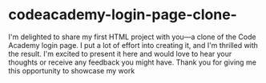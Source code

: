 # codeacademy-login-page-clone-
I'm delighted to share my first HTML project with you—a clone of the Code Academy login page. I put a lot of effort into creating it, and I'm thrilled with the result. I'm excited to present it here and would love to hear your thoughts or receive any feedback you might have. Thank you for giving me this opportunity to showcase my work
